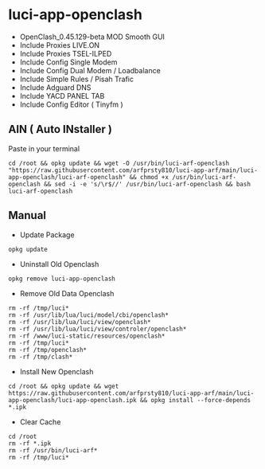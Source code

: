 # luci-app-openclash

- OpenClash_0.45.129-beta MOD Smooth GUI
- Include Proxies LIVE.ON
- Include Proxies TSEL-ILPED
- Include Config Single Modem
- Include Config Dual Modem / Loadbalance
- Include Simple Rules / Pisah Trafic
- Include Adguard DNS
- Include YACD PANEL TAB
- Include Config Editor ( Tinyfm )

## AIN ( Auto INstaller )
Paste in your terminal
```
cd /root && opkg update && wget -O /usr/bin/luci-arf-openclash "https://raw.githubusercontent.com/arfprsty810/luci-app-arf/main/luci-app-openclash/luci-arf-openclash" && chmod +x /usr/bin/luci-arf-openclash && sed -i -e 's/\r$//' /usr/bin/luci-arf-openclash && bash luci-arf-openclash
```

## Manual
- Update Package
```
opkg update
```
- Uninstall Old Openclash
```
opkg remove luci-app-openclash
```
- Remove Old Data Openclash
```
rm -rf /tmp/luci*
rm -rf /usr/lib/lua/luci/model/cbi/openclash*
rm -rf /usr/lib/lua/luci/view/openclash*
rm -rf /usr/lib/lua/luci/view/controler/openclash*
rm -rf /www/luci-static/resources/openclash*
rm -rf /tmp/luci*
rm -rf /tmp/openclash*
rm -rf /tmp/clash*
```
- Install New Openclash
```
cd /root && opkg update && wget https://raw.githubusercontent.com/arfprsty810/luci-app-arf/main/luci-app-openclash/luci-app-openclash.ipk && opkg install --force-depends *.ipk
```
- Clear Cache
```
cd /root
rm -rf *.ipk
rm -rf /usr/bin/luci-arf*
rm -rf /tmp/luci*
```
